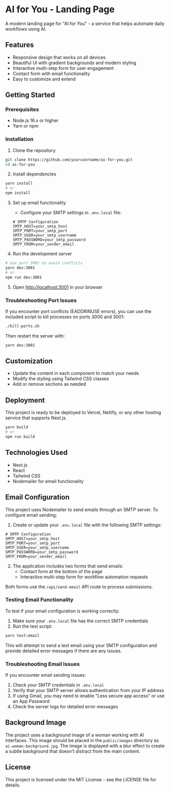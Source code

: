 # AI for You - Landing Page

A modern landing page for "AI for You" - a service that helps automate daily workflows using AI.

## Features

- Responsive design that works on all devices
- Beautiful UI with gradient backgrounds and modern styling
- Interactive multi-step form for user engagement
- Contact form with email functionality
- Easy to customize and extend

## Getting Started

### Prerequisites

- Node.js 16.x or higher
- Yarn or npm

### Installation

1. Clone the repository
```bash
git clone https://github.com/yourusername/ai-for-you.git
cd ai-for-you
```

2. Install dependencies
```bash
yarn install
# or
npm install
```

3. Set up email functionality
   - Configure your SMTP settings in `.env.local` file:
   ```
   # SMTP Configuration
   SMTP_HOST=your_smtp_host
   SMTP_PORT=your_smtp_port
   SMTP_USER=your_smtp_username
   SMTP_PASSWORD=your_smtp_password
   SMTP_FROM=your_sender_email
   ```

4. Run the development server
```bash
# Use port 3001 to avoid conflicts
yarn dev:3001
# or
npm run dev:3001
```

5. Open [http://localhost:3001](http://localhost:3001) in your browser

### Troubleshooting Port Issues

If you encounter port conflicts (EADDRINUSE errors), you can use the included script to kill processes on ports 3000 and 3001:

```bash
./kill-ports.sh
```

Then restart the server with:

```bash
yarn dev:3001
```

## Customization

- Update the content in each component to match your needs
- Modify the styling using Tailwind CSS classes
- Add or remove sections as needed

## Deployment

This project is ready to be deployed to Vercel, Netlify, or any other hosting service that supports Next.js.

```bash
yarn build
# or
npm run build
```

## Technologies Used

- Next.js
- React
- Tailwind CSS
- Nodemailer for email functionality

## Email Configuration

This project uses Nodemailer to send emails through an SMTP server. To configure email sending:

1. Create or update your `.env.local` file with the following SMTP settings:

```
# SMTP Configuration
SMTP_HOST=your_smtp_host
SMTP_PORT=your_smtp_port
SMTP_USER=your_smtp_username
SMTP_PASSWORD=your_smtp_password
SMTP_FROM=your_sender_email
```

2. The application includes two forms that send emails:
   - Contact form at the bottom of the page
   - Interactive multi-step form for workflow automation requests

Both forms use the `/api/send-email` API route to process submissions.

### Testing Email Functionality

To test if your email configuration is working correctly:

1. Make sure your `.env.local` file has the correct SMTP credentials
2. Run the test script:

```bash
yarn test:email
```

This will attempt to send a test email using your SMTP configuration and provide detailed error messages if there are any issues.

### Troubleshooting Email Issues

If you encounter email sending issues:

1. Check your SMTP credentials in `.env.local`
2. Verify that your SMTP server allows authentication from your IP address
3. If using Gmail, you may need to enable "Less secure app access" or use an App Password
4. Check the server logs for detailed error messages

## Background Image

The project uses a background image of a woman working with AI interfaces. This image should be placed in the `public/images` directory as `ai-woman-background.jpg`. The image is displayed with a blur effect to create a subtle background that doesn't distract from the main content.

## License

This project is licensed under the MIT License - see the LICENSE file for details. 